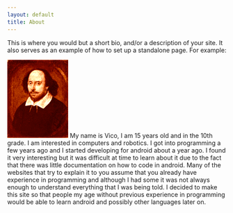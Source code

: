 ```yaml
---
layout: default
title: About
---
```


This is where you would but a short bio, and/or a description of your site. It also serves as an example of how to set up a standalone page. For example:

<img src="/images/shakespeare.png" class="right" />
My name is Vico, I am 15 years old and in the 10th grade. I am interested in computers and robotics. I got into programming a few years ago and I started developing for android about a year ago. I found it very interesting but it was difficult at time to learn about it due to the fact that there was little documentation on how to code in android. Many of the websites that try to explain it to you assume that you already have experience in programming and although I had some it was not always enough to understand everything that I was being told. I decided to make this site so that people my age without previous experience in programming would be able to learn android and possibly other languages later on. 